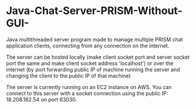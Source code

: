 # Java-Chat-Server-PRISM-Without-GUI-

Java multithreaded server program made to manage multiple PRISM chat application clients, connecting from any connection on the internet.

The server can be hosted locally (make client socket port and server socket port the same and make client socket address 'localhost') 
or over the internet (by port forwarding public IP of machine running the server and changing the client to the public IP of that machine)

The server is currently running on an EC2 instance on AWS. You can connect to this server with a socket connection using the public IP: 18.208.182.54 on port 63030.
